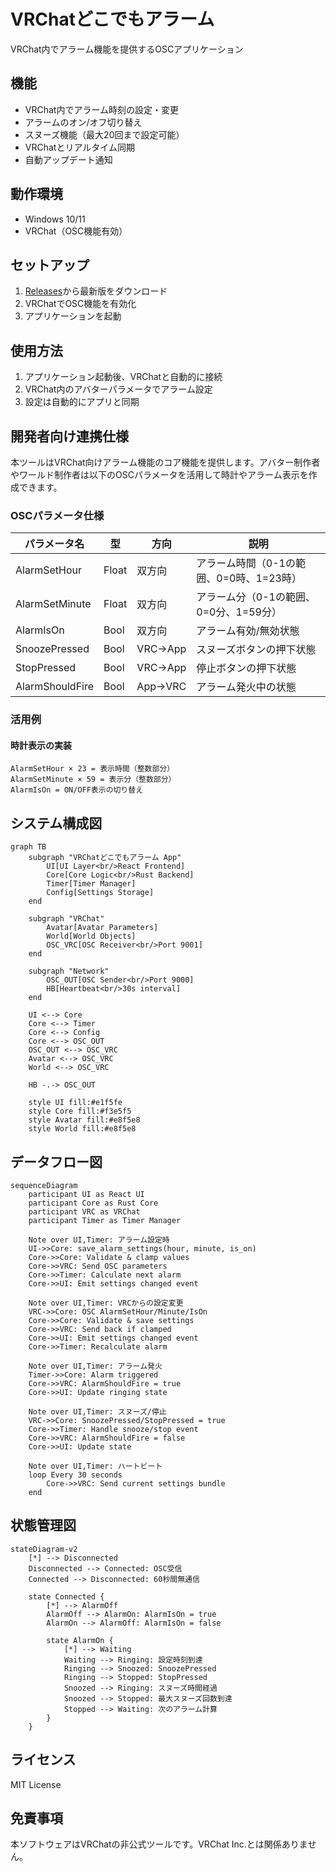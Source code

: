 # VRChatどこでもアラーム

VRChat内でアラーム機能を提供するOSCアプリケーション

## 機能

- VRChat内でアラーム時刻の設定・変更
- アラームのオン/オフ切り替え
- スヌーズ機能（最大20回まで設定可能）
- VRChatとリアルタイム同期
- 自動アップデート通知

## 動作環境

- Windows 10/11
- VRChat（OSC機能有効）

## セットアップ

1. [Releases](https://s-akagi0610.booth.pm/)から最新版をダウンロード
2. VRChatでOSC機能を有効化
3. アプリケーションを起動

## 使用方法

1. アプリケーション起動後、VRChatと自動的に接続
2. VRChat内のアバターパラメータでアラーム設定
3. 設定は自動的にアプリと同期

## 開発者向け連携仕様

本ツールはVRChat向けアラーム機能のコア機能を提供します。アバター制作者やワールド制作者は以下のOSCパラメータを活用して時計やアラーム表示を作成できます。

### OSCパラメータ仕様

| パラメータ名 | 型 | 方向 | 説明 |
|------------|----|----|-----|
| AlarmSetHour | Float | 双方向 | アラーム時間（0-1の範囲、0=0時、1=23時） |
| AlarmSetMinute | Float | 双方向 | アラーム分（0-1の範囲、0=0分、1=59分） |
| AlarmIsOn | Bool | 双方向 | アラーム有効/無効状態 |
| SnoozePressed | Bool | VRC→App | スヌーズボタンの押下状態 |
| StopPressed | Bool | VRC→App | 停止ボタンの押下状態 |
| AlarmShouldFire | Bool | App→VRC | アラーム発火中の状態 |

### 活用例

#### 時計表示の実装
```
AlarmSetHour × 23 = 表示時間（整数部分）
AlarmSetMinute × 59 = 表示分（整数部分）
AlarmIsOn = ON/OFF表示の切り替え
```

## システム構成図

```mermaid
graph TB
    subgraph "VRChatどこでもアラーム App"
        UI[UI Layer<br/>React Frontend]
        Core[Core Logic<br/>Rust Backend]
        Timer[Timer Manager]
        Config[Settings Storage]
    end
    
    subgraph "VRChat"
        Avatar[Avatar Parameters]
        World[World Objects]
        OSC_VRC[OSC Receiver<br/>Port 9001]
    end
    
    subgraph "Network"
        OSC_OUT[OSC Sender<br/>Port 9000]
        HB[Heartbeat<br/>30s interval]
    end
    
    UI <--> Core
    Core <--> Timer
    Core <--> Config
    Core <--> OSC_OUT
    OSC_OUT <--> OSC_VRC
    Avatar <--> OSC_VRC
    World <--> OSC_VRC
    
    HB -.-> OSC_OUT
    
    style UI fill:#e1f5fe
    style Core fill:#f3e5f5
    style Avatar fill:#e8f5e8
    style World fill:#e8f5e8
```

## データフロー図

```mermaid
sequenceDiagram
    participant UI as React UI
    participant Core as Rust Core
    participant VRC as VRChat
    participant Timer as Timer Manager
    
    Note over UI,Timer: アラーム設定時
    UI->>Core: save_alarm_settings(hour, minute, is_on)
    Core->>Core: Validate & clamp values
    Core->>VRC: Send OSC parameters
    Core->>Timer: Calculate next alarm
    Core->>UI: Emit settings changed event
    
    Note over UI,Timer: VRCからの設定変更
    VRC->>Core: OSC AlarmSetHour/Minute/IsOn
    Core->>Core: Validate & save settings
    Core->>VRC: Send back if clamped
    Core->>UI: Emit settings changed event
    Core->>Timer: Recalculate alarm
    
    Note over UI,Timer: アラーム発火
    Timer->>Core: Alarm triggered
    Core->>VRC: AlarmShouldFire = true
    Core->>UI: Update ringing state
    
    Note over UI,Timer: スヌーズ/停止
    VRC->>Core: SnoozePressed/StopPressed = true
    Core->>Timer: Handle snooze/stop event
    Core->>VRC: AlarmShouldFire = false
    Core->>UI: Update state
    
    Note over UI,Timer: ハートビート
    loop Every 30 seconds
        Core->>VRC: Send current settings bundle
    end
```

## 状態管理図

```mermaid
stateDiagram-v2
    [*] --> Disconnected
    Disconnected --> Connected: OSC受信
    Connected --> Disconnected: 60秒間無通信
    
    state Connected {
        [*] --> AlarmOff
        AlarmOff --> AlarmOn: AlarmIsOn = true
        AlarmOn --> AlarmOff: AlarmIsOn = false
        
        state AlarmOn {
            [*] --> Waiting
            Waiting --> Ringing: 設定時刻到達
            Ringing --> Snoozed: SnoozePressed
            Ringing --> Stopped: StopPressed
            Snoozed --> Ringing: スヌーズ時間経過
            Snoozed --> Stopped: 最大スヌーズ回数到達
            Stopped --> Waiting: 次のアラーム計算
        }
    }
```

## ライセンス

MIT License

## 免責事項

本ソフトウェアはVRChatの非公式ツールです。VRChat Inc.とは関係ありません。
